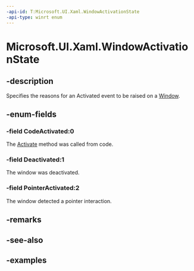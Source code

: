 ```yaml
---
-api-id: T:Microsoft.UI.Xaml.WindowActivationState
-api-type: winrt enum
---
```


# Microsoft.UI.Xaml.WindowActivationState

<!--
public enum WindowActivationState
-->

## -description

Specifies the reasons for an Activated event to be raised on a [Window](window.md).

## -enum-fields

### -field CodeActivated:0

The [Activate](window_activate_1797342875.md) method was called from code.

### -field Deactivated:1

The window was deactivated.

### -field PointerActivated:2

The window detected a pointer interaction.

## -remarks

## -see-also

## -examples
